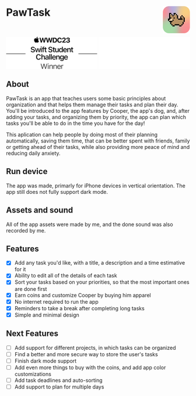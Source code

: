 <h1> PawTask
  <img align="right" src="Resources/app-icon.png" width=74px>
</h1>

<br/>

<p align="center">
  <img align="center" src="Resources/swift-challenge-winner-light.png#gh-light-mode-only" width=250px>
  <img align="center" src="Resources/swift-challenge-winner-dark.png#gh-dark-mode-only" width=250px>
</p>

## About
PawTask is an app that teaches users some basic principles about organization and that helps them manage their tasks and plan their day. You'll be introduced to the app features by Cooper, the app's dog, and, after adding your tasks, and organizing them by priority, the app can plan which tasks you'll be able to do in the time you have for the day!

This aplication can help people by doing most of their planning automatically, saving them time, that can be better spent with friends, family or getting ahead of their tasks, while also providing more peace of mind and reducing daily anxiety.

## Run device
The app was made, primarly for iPhone devices in vertical orientation.
The app still does not fully support dark mode.

## Assets and sound
All of the app assets were made by me, and the done sound was also recorded by me.

## Features
- [x] Add any task you'd like, with a title, a description and a time estimative for it
- [x] Ability to edit all of the details of each task
- [x] Sort your tasks based on your priorities, so that the most important ones are done first
- [x] Earn coins and customize Cooper by buying him apparel
- [x] No internet required to run the app
- [x] Reminders to take a break after completing long tasks
- [x] Simple and minimal design

## Next Features
- [ ] Add support for different projects, in which tasks can be organized 
- [ ] Find a better and more secure way to store the user's tasks
- [ ] Finish dark mode support
- [ ] Add even more things to buy with the coins, and add app color customizations
- [ ] Add task deadlines and auto-sorting
- [ ] Add support to plan for multiple days
